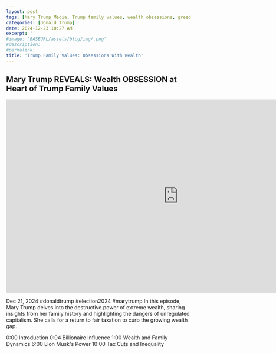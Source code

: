 ```yaml
---
layout: post
tags: [Mary Trump Media, Trump family values, wealth obsessions, greed, politics]
categories: [Donald Trump]
date: 2024-12-23 10:27 AM
excerpt: ''
#image: 'BASEURL/assets/blog/img/.png'
#description:
#permalink:
title: 'Trump Family Values: Obsessions With Wealth'
---
```



## Mary Trump REVEALS: Wealth OBSESSION at Heart of Trump Family Values

<iframe width="932" height="524" src="https://www.youtube.com/embed/awrBD95IaGE" title="Mary Trump REVEALS: Wealth OBSESSION at Heart of Trump Family Values" frameborder="0" allow="accelerometer; autoplay; clipboard-write; encrypted-media; gyroscope; picture-in-picture; web-share" referrerpolicy="strict-origin-when-cross-origin" allowfullscreen></iframe>

Dec 21, 2024 #donaldtrump #election2024 #marytrump
In this episode, Mary Trump delves into the destructive power of extreme wealth, sharing insights from her family history and highlighting the dangers of unregulated capitalism. She calls for a return to fair taxation to curb the growing wealth gap.

0:00 Introduction
0:04 Billionaire Influence
1:00 Wealth and Family Dynamics
6:00 Elon Musk's Power
10:00 Tax Cuts and Inequality

